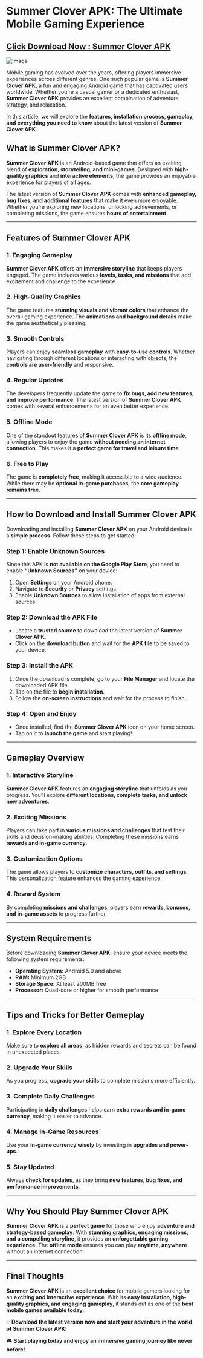 # Summer Clover APK: The Ultimate Mobile Gaming Experience  

## [Click Download Now : Summer Clover APK](https://summer-clover.th.yolohey.com/)

![image](https://github.com/user-attachments/assets/a8cb0c46-0571-4d58-8b46-db82303a7c39)

Mobile gaming has evolved over the years, offering players immersive experiences across different genres. One such popular game is **Summer Clover APK**, a fun and engaging Android game that has captivated users worldwide. Whether you’re a casual gamer or a dedicated enthusiast, **Summer Clover APK** provides an excellent combination of adventure, strategy, and relaxation.  

In this article, we will explore the **features, installation process, gameplay, and everything you need to know** about the latest version of **Summer Clover APK**.  

## What is Summer Clover APK?  

**Summer Clover APK** is an Android-based game that offers an exciting blend of **exploration, storytelling, and mini-games**. Designed with **high-quality graphics** and **interactive elements**, the game provides an enjoyable experience for players of all ages.  

The latest version of **Summer Clover APK** comes with **enhanced gameplay, bug fixes, and additional features** that make it even more enjoyable. Whether you’re exploring new locations, unlocking achievements, or completing missions, the game ensures **hours of entertainment**.  

---

## Features of Summer Clover APK  

### 1. Engaging Gameplay  
**Summer Clover APK** offers an **immersive storyline** that keeps players engaged. The game includes various **levels, tasks, and missions** that add excitement and challenge to the experience.  

### 2. High-Quality Graphics  
The game features **stunning visuals** and **vibrant colors** that enhance the overall gaming experience. The **animations and background details** make the game aesthetically pleasing.  

### 3. Smooth Controls  
Players can enjoy **seamless gameplay** with **easy-to-use controls**. Whether navigating through different locations or interacting with objects, the **controls are user-friendly** and responsive.  

### 4. Regular Updates  
The developers frequently update the game to **fix bugs, add new features, and improve performance**. The latest version of **Summer Clover APK** comes with several enhancements for an even better experience.  

### 5. Offline Mode  
One of the standout features of **Summer Clover APK** is its **offline mode**, allowing players to enjoy the game **without needing an internet connection**. This makes it a **perfect game for travel and leisure time**.  

### 6. Free to Play  
The game is **completely free**, making it accessible to a wide audience. While there may be **optional in-game purchases**, the **core gameplay remains free**.  

---

## How to Download and Install Summer Clover APK  

Downloading and installing **Summer Clover APK** on your Android device is a **simple process**. Follow these steps to get started:  

### **Step 1: Enable Unknown Sources**  
Since this APK is **not available on the Google Play Store**, you need to enable **“Unknown Sources”** on your device:  

1. Open **Settings** on your Android phone.  
2. Navigate to **Security** or **Privacy** settings.  
3. Enable **Unknown Sources** to allow installation of apps from external sources.  

### **Step 2: Download the APK File**  
- Locate a **trusted source** to download the latest version of **Summer Clover APK**.  
- Click on the **download button** and wait for the **APK file** to be saved to your device.  

### **Step 3: Install the APK**  
1. Once the download is complete, go to your **File Manager** and locate the downloaded APK file.  
2. Tap on the file to **begin installation**.  
3. Follow the **on-screen instructions** and wait for the process to finish.  

### **Step 4: Open and Enjoy**  
- Once installed, find the **Summer Clover APK** icon on your home screen.  
- Tap on it to **launch the game** and start playing!  

---

## Gameplay Overview  

### **1. Interactive Storyline**  
**Summer Clover APK** features an **engaging storyline** that unfolds as you progress. You’ll explore **different locations, complete tasks, and unlock new adventures**.  

### **2. Exciting Missions**  
Players can take part in **various missions and challenges** that test their skills and decision-making abilities. Completing these missions earns **rewards and in-game currency**.  

### **3. Customization Options**  
The game allows players to **customize characters, outfits, and settings**. This personalization feature enhances the gaming experience.  

### **4. Reward System**  
By completing **missions and challenges**, players earn **rewards, bonuses, and in-game assets** to progress further.  

---

## System Requirements  

Before downloading **Summer Clover APK**, ensure your device meets the following system requirements:  

- **Operating System:** Android 5.0 and above  
- **RAM:** Minimum 2GB  
- **Storage Space:** At least 200MB free  
- **Processor:** Quad-core or higher for smooth performance  

---

## Tips and Tricks for Better Gameplay  

### **1. Explore Every Location**  
Make sure to **explore all areas**, as hidden rewards and secrets can be found in unexpected places.  

### **2. Upgrade Your Skills**  
As you progress, **upgrade your skills** to complete missions more efficiently.  

### **3. Complete Daily Challenges**  
Participating in **daily challenges** helps earn **extra rewards and in-game currency**, making it easier to advance.  

### **4. Manage In-Game Resources**  
Use your **in-game currency wisely** by investing in **upgrades and power-ups**.  

### **5. Stay Updated**  
Always **check for updates**, as they bring **new features, bug fixes, and performance improvements**.  

---

## Why You Should Play Summer Clover APK  

**Summer Clover APK** is a **perfect game** for those who enjoy **adventure and strategy-based gameplay**. With **stunning graphics, engaging missions, and a compelling storyline**, it provides an **unforgettable gaming experience**. The **offline mode** ensures you can play **anytime, anywhere** without an internet connection.  

---

## Final Thoughts  

**Summer Clover APK** is an **excellent choice** for mobile gamers looking for an **exciting and interactive experience**. With its **easy installation, high-quality graphics, and engaging gameplay**, it stands out as one of the **best mobile games available today**.  

💡 **Download the latest version now and start your adventure in the world of Summer Clover APK!**  

🎮 **Start playing today and enjoy an immersive gaming journey like never before!**  
